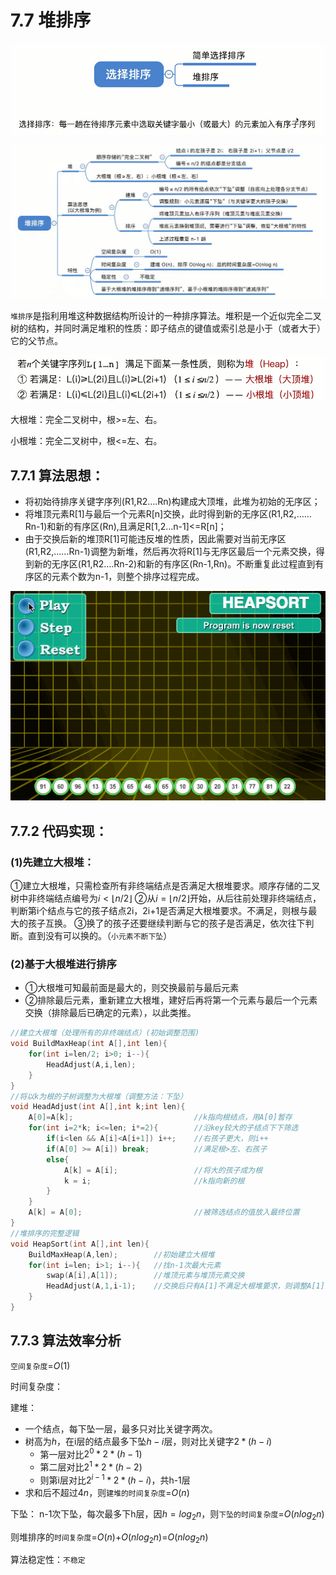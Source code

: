 # 7.7 堆排序

![uTools_1638453625935](../images/uTools_1638453625935.png)

![uTools_1638518610172](../images/uTools_1638518610172.png)

`堆排序`是指利用堆这种数据结构所设计的一种排序算法。堆积是一个近似完全二叉树的结构，并同时满足堆积的性质：即子结点的键值或索引总是小于（或者大于）它的父节点。

![uTools_1638519013491](../images/uTools_1638519013491.png)

大根堆：完全二叉树中，根>=左、右。

小根堆：完全二叉树中，根<=左、右。

## 7.7.1 算法思想：

- 将初始待排序关键字序列(R1,R2….Rn)构建成大顶堆，此堆为初始的无序区；
- 将堆顶元素R[1]与最后一个元素R[n]交换，此时得到新的无序区(R1,R2,……Rn-1)和新的有序区(Rn),且满足R[1,2…n-1]<=R[n]；
- 由于交换后新的堆顶R[1]可能违反堆的性质，因此需要对当前无序区(R1,R2,……Rn-1)调整为新堆，然后再次将R[1]与无序区最后一个元素交换，得到新的无序区(R1,R2….Rn-2)和新的有序区(Rn-1,Rn)。不断重复此过程直到有序区的元素个数为n-1，则整个排序过程完成。

![img](../images/849589-20171015231308699-356134237.gif)

## 7.7.2 代码实现：

### (1)先建立大根堆：

①建立大根堆，只需检查所有非终端结点是否满足大根堆要求。顺序存储的二叉树中非终端结点编号为$i<\lfloor n/2 \rfloor$
②从$i=\lfloor n/2 \rfloor$开始，从后往前处理非终端结点，判断第i个结点与它的孩子结点2i，2i+1是否满足大根堆要求。不满足，则根与最大的孩子互换。
③换了的孩子还要继续判断与它的孩子是否满足，依次往下判断。直到没有可以换的。（`小元素不断下坠`）

### (2)基于大根堆进行排序

- ①大根堆可知最前面是最大的，则交换最前与最后元素
- ②排除最后元素，重新建立大根堆，建好后再将第一个元素与最后一个元素交换（排除最后已确定的元素），以此类推。

```c
//建立大根堆（处理所有的非终端结点）(初始调整范围)
void BuildMaxHeap(int A[],int len){
    for(int i=len/2; i>0; i--){
        HeadAdjust(A,i,len);
    }
}
//将以k为根的子树调整为大根堆（调整方法：下坠）
void HeadAdjust(int A[],int k;int len){
    A[0]=A[k];                           //k指向根结点，用A[0]暂存
    for(int i=2*k; i<=len; i*=2){        //沿key较大的子结点下下筛选
        if(i<len && A[i]<A[i+1]) i++;    //右孩子更大，则i++
        if(A[0] >= A[i]) break;          //满足根>左、右孩子
        else{
            A[k] = A[i];                 //将大的孩子成为根
            k = i;                       //k指向新的根
        }
    }
    A[k] = A[0];                         //被筛选结点的值放入最终位置
}
//堆排序的完整逻辑
void HeapSort(int A[],int len){
    BuildMaxHeap(A,len);        //初始建立大根堆
    for(int i=len; i>1; i--){   //找n-1次最大元素
        swap(A[i],A[1]);        //堆顶元素与堆顶元素交换
    	HeadAdjust(A,1,i-1);    //交换后只有A[1]不满足大根堆要求，则调整A[1]即可
	}
}
```

## 7.7.3 算法效率分析

`空间复杂度`=$O(1)$

时间复杂度：

建堆：
- 一个结点，每下坠一层，最多只对比关键字两次。
- 树高为$h$，在i层的结点最多下坠$h-i$层，则对比关键字$2*(h-i)$
    - 第一层对比$2^0*2*(h-1)$
    - 第二层对比$2^1*2*(h-2)$
    - 则第i层对比$2^{i-1}*2*(h-i)$，共h-1层
- 求和后不超过$4n$，则`建堆的时间复杂度`=$O(n)$

下坠：
n-1次下坠，每次最多下h层，因$h=log_2n$，则`下坠的时间复杂度`=$O(nlog_2n)$

则堆排序的`时间复杂度`=$O(n)$+$O(nlog_2n)$=$O(nlog_2n)$

算法稳定性：`不稳定`
